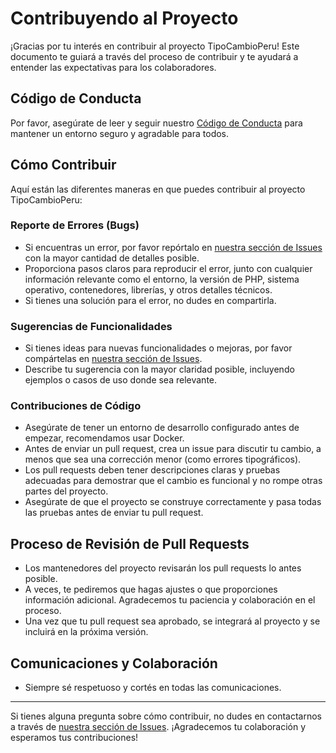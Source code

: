 # Contribuyendo al Proyecto

¡Gracias por tu interés en contribuir al proyecto TipoCambioPeru! Este documento te guiará a través del proceso de contribuir y te ayudará a entender las expectativas para los colaboradores.

## Código de Conducta
Por favor, asegúrate de leer y seguir nuestro [Código de Conducta](./CODE_OF_CONDUCT.md) para mantener un entorno seguro y agradable para todos.

## Cómo Contribuir
Aquí están las diferentes maneras en que puedes contribuir al proyecto TipoCambioPeru:

### Reporte de Errores (Bugs)
- Si encuentras un error, por favor repórtalo en [nuestra sección de Issues](https://github.com/EliuTimana/TipoCambioPeru/issues) con la mayor cantidad de detalles posible.
- Proporciona pasos claros para reproducir el error, junto con cualquier información relevante como el entorno, la versión de PHP, sistema operativo, contenedores, librerías, y otros detalles técnicos.
- Si tienes una solución para el error, no dudes en compartirla.

### Sugerencias de Funcionalidades
- Si tienes ideas para nuevas funcionalidades o mejoras, por favor compártelas en [nuestra sección de Issues](https://github.com/EliuTimana/TipoCambioPeru/issues).
- Describe tu sugerencia con la mayor claridad posible, incluyendo ejemplos o casos de uso donde sea relevante.

### Contribuciones de Código
- Asegúrate de tener un entorno de desarrollo configurado antes de empezar, recomendamos usar Docker.
- Antes de enviar un pull request, crea un issue para discutir tu cambio, a menos que sea una corrección menor (como errores tipográficos).
- Los pull requests deben tener descripciones claras y pruebas adecuadas para demostrar que el cambio es funcional y no rompe otras partes del proyecto.
- Asegúrate de que el proyecto se construye correctamente y pasa todas las pruebas antes de enviar tu pull request.

## Proceso de Revisión de Pull Requests
- Los mantenedores del proyecto revisarán los pull requests lo antes posible.
- A veces, te pediremos que hagas ajustes o que proporciones información adicional. Agradecemos tu paciencia y colaboración en el proceso.
- Una vez que tu pull request sea aprobado, se integrará al proyecto y se incluirá en la próxima versión.

## Comunicaciones y Colaboración
- Siempre sé respetuoso y cortés en todas las comunicaciones. 

---

Si tienes alguna pregunta sobre cómo contribuir, no dudes en contactarnos a través de [nuestra sección de Issues](https://github.com/EliuTimana/TipoCambioPeru/issues). ¡Agradecemos tu colaboración y esperamos tus contribuciones!
